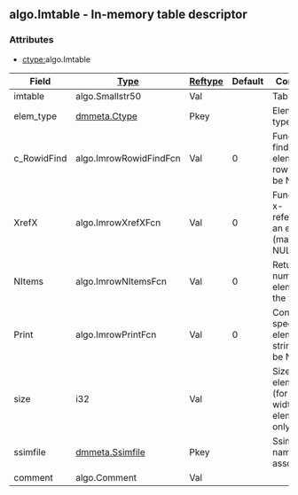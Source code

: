 ## algo.Imtable - In-memory table descriptor


### Attributes
<a href="#attributes"></a>
<!-- dev.mdmark  mdmark:MDSECTION  state:BEG_AUTO  param:Attributes -->
* [ctype:](/txt/ssimdb/dmmeta/ctype.md)algo.Imtable

|Field|[Type](/txt/ssimdb/dmmeta/ctype.md)|[Reftype](/txt/ssimdb/dmmeta/reftype.md)|Default|Comment|
|---|---|---|---|---|
|imtable|algo.Smallstr50|Val||Table name|
|elem_type|[dmmeta.Ctype](/txt/ssimdb/dmmeta/ctype.md)|Pkey||Element type name|
|c_RowidFind|algo.ImrowRowidFindFcn|Val|0|Function to find element by rowid (may be NULL)|
|XrefX|algo.ImrowXrefXFcn|Val|0|Function to x-reference an element (may be NULL)|
|NItems|algo.ImrowNItemsFcn|Val|0|Return number of elements in the table|
|Print|algo.ImrowPrintFcn|Val|0|Convert specified element to string (may be NULL)|
|size|i32|Val||Size of one element (for fixed-width elements only)|
|ssimfile|[dmmeta.Ssimfile](/txt/ssimdb/dmmeta/ssimfile.md)|Pkey||Ssimfile name (if associated)|
|comment|algo.Comment|Val|||

<!-- dev.mdmark  mdmark:MDSECTION  state:END_AUTO  param:Attributes -->

